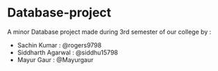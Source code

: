 # Database-project
A minor Database project made during 3rd semester of our college by :

* Sachin Kumar      : @rogers9798
* Siddharth Agarwal : @siddhu15798
* Mayur Gaur        : @Mayurgaur
